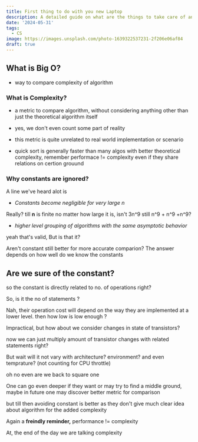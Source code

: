 ```yaml
---
title: First thing to do with you new Laptop
description: A detailed guide on what are the things to take care of and which test to perform on your new laptop to check it au
date: '2024-05-31'
tags:
  - CS
image: https://images.unsplash.com/photo-1639322537231-2f206e06af84
draft: true
---
```


<script>
  import Mermaid from '$lib/components/markdown/mermaid.svelte';
</script>



## What is Big O?

- way to compare complexity of algorithm

### What is Complexity?

- a metric to compare algorithm, without considering anything other than just the theoretical algorithm itself

- yes, we don't even count some part of reality

- this metric is quite unrelated to real world implementation or scenario

- quick sort is generally faster than many algos with better theoretical complexity, remember performace != complexity even if they share relations on certion grouund

### Why constants are ignored?

A line we've heard alot is

- *Constants become negligible for very large n*

Really? till **n** is finite no matter how large it is, isn't 3n^9 still n^9 + n^9 +n^9?

- *higher level grouping of algorithms with the same asymptotic behavior*

yeah that's valid, But is that it? 

Aren't constant still better for more accurate comparion?
The answer depends on how well do we know the constants



## Are we sure of the constant?

so the constant is directly related to no. of operations right?

So, is it the no of statements ?

Nah, their operation cost will depend on the way they are implemented at a lower level.
then how low is low enough ?

Impractical, but how about we consider changes in state of transistors?

now we can just multiply amount of transistor changes with related statements right?

But wait will it not vary with architecture? environment? and even temprature? (not counting for CPU throttle)

oh no even are we back to square one 

One can go even deeper if they want or may try to find a middle ground, 
maybe in future one may discover better metric for comparison

but till then avoiding constant is better as they don't give much clear idea about algorithm for the added complexity

Again a **freindly reminder,** performance != complexity

At, the end of the day we are talking complexity
